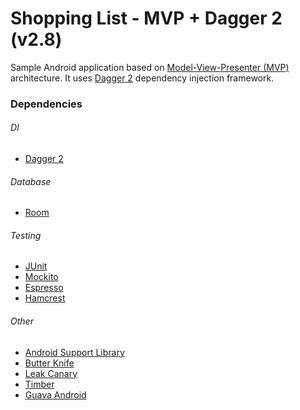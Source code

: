 ﻿# Shopping List - MVP + Dagger 2 (v2.8)
Sample Android application based on [Model-View-Presenter (MVP)](https://en.wikipedia.org/wiki/Model%E2%80%93view%E2%80%93presenter) architecture.
It uses [Dagger 2](https://github.com/google/dagger) dependency injection framework.

### Dependencies
###### DI
- [Dagger 2](https://github.com/google/dagger)
###### Database
- [Room](https://developer.android.com/topic/libraries/architecture/room)
###### Testing
- [JUnit](https://github.com/junit-team/junit4)
- [Mockito](https://github.com/mockito/mockito)
- [Espresso](https://developer.android.com/training/testing/espresso/)
- [Hamcrest](https://github.com/hamcrest/JavaHamcrest)
###### Other
- [Android Support Library](https://developer.android.com/topic/libraries/support-library/)
- [Butter Knife](https://github.com/JakeWharton/butterknife)
- [Leak Canary](https://github.com/square/leakcanary)
- [Timber](https://github.com/JakeWharton/timber)
- [Guava Android](https://github.com/google/guava)